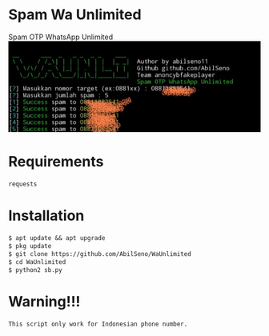 # Spam Wa Unlimited
Spam OTP WhatsApp Unlimited
<img src="IMG_20201013_183819.jpg">
# Requirements
```
requests
```
# Installation 
```
$ apt update && apt upgrade
$ pkg update 
$ git clone https://github.com/AbilSeno/WaUnlimited
$ cd WaUnlimited
$ python2 sb.py
```
# Warning!!!
```
This script only work for Indonesian phone number.
```
